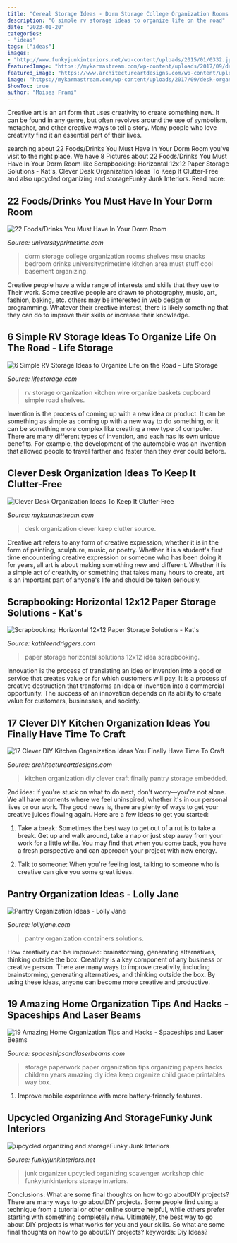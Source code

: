 ```yaml
---
title: "Cereal Storage Ideas - Dorm Storage College Organization Rooms Shelves Msu Snacks Bedroom Drinks Universityprimetime Kitchen Area Must Stuff Cool Basement Organizing"
description: "6 simple rv storage ideas to organize life on the road"
date: "2023-01-20"
categories:
- "ideas"
tags: ["ideas"]
images:
- "http://www.funkyjunkinteriors.net/wp-content/uploads/2015/01/0332.jpg"
featuredImage: "https://mykarmastream.com/wp-content/uploads/2017/09/desk-organization-6.jpg"
featured_image: "https://www.architectureartdesigns.com/wp-content/uploads/2020/04/17-Clever-DIY-Kitchen-Organization-Ideas-You-Finally-Have-Time-To-Craft-13.jpg"
image: "https://mykarmastream.com/wp-content/uploads/2017/09/desk-organization-6.jpg"
ShowToc: true
author: "Moises Frami"
---
```



Creative art is an art form that uses creativity to create something new. It can be found in any genre, but often revolves around the use of symbolism, metaphor, and other creative ways to tell a story. Many people who love creativity find it an essential part of their lives.

	

		
searching about 22 Foods/Drinks You Must Have In Your Dorm Room you've visit to the right place. We have 8 Pictures about 22 Foods/Drinks You Must Have In Your Dorm Room like Scrapbooking: Horizontal 12x12 Paper Storage Solutions - Kat&#039;s, Clever Desk Organization Ideas To Keep It Clutter-Free and also upcycled organizing and storageFunky Junk Interiors. Read more:
		
    
## 22 Foods/Drinks You Must Have In Your Dorm Room

<img loading=lazy src="https://www.universityprimetime.com/wp-content/uploads/2015/04/f17269715b1281d50c327dbd846c7816.jpg" onerror="this.onerror=null;this.src='https://tse3.mm.bing.net/th?id=OIP.m5gTokAdfJ79mxOKGZ8RxQHaJ3&amp;pid=15.1';" alt="22 Foods/Drinks You Must Have In Your Dorm Room">

_Source: universityprimetime.com_

>dorm storage college organization rooms shelves msu snacks bedroom drinks universityprimetime kitchen area must stuff cool basement organizing. 

	

Creative people have a wide range of interests and skills that they use to Their work. Some creative people are drawn to photography, music, art, fashion, baking, etc. others may be interested in web design or programming. Whatever their creative interest, there is likely something that they can do to improve their skills or increase their knowledge.

    
## 6 Simple RV Storage Ideas To Organize Life On The Road - Life Storage

<img loading=lazy src="https://s28720.pcdn.co/blog/wp-content/uploads/2017/07/life-storage-RV-storage-ideas-10.jpg" onerror="this.onerror=null;this.src='https://tse1.mm.bing.net/th?id=OIP.8zwdRSLEF7zelvpJU_I4yQHaLG&amp;pid=15.1';" alt="6 Simple RV Storage Ideas to Organize Life on the Road - Life Storage">

_Source: lifestorage.com_

>rv storage organization kitchen wire organize baskets cupboard simple road shelves. 

	

Invention is the process of coming up with a new idea or product. It can be something as simple as coming up with a new way to do something, or it can be something more complex like creating a new type of computer. There are many different types of invention, and each has its own unique benefits. For example, the development of the automobile was an invention that allowed people to travel farther and faster than they ever could before.

    
## Clever Desk Organization Ideas To Keep It Clutter-Free

<img loading=lazy src="https://mykarmastream.com/wp-content/uploads/2017/09/desk-organization-6.jpg" onerror="this.onerror=null;this.src='https://tse3.mm.bing.net/th?id=OIP.rLruOlOgmdWtpCMeaUVlsAHaGF&amp;pid=15.1';" alt="Clever Desk Organization Ideas To Keep It Clutter-Free">

_Source: mykarmastream.com_

>desk organization clever keep clutter source. 

	

Creative art refers to any form of creative expression, whether it is in the form of painting, sculpture, music, or poetry. Whether it is a student's first time encountering creative expression or someone who has been doing it for years, all art is about making something new and different. Whether it is a simple act of creativity or something that takes many hours to create, art is an important part of anyone's life and should be taken seriously.

    
## Scrapbooking: Horizontal 12x12 Paper Storage Solutions - Kat&#039;s

<img loading=lazy src="https://i2.wp.com/kathleendriggers.com/wp-content/uploads/2014/12/26.jpg" onerror="this.onerror=null;this.src='https://tse3.mm.bing.net/th?id=OIP.zBCMx7e8-SySTjidD89esAAAAA&amp;pid=15.1';" alt="Scrapbooking: Horizontal 12x12 Paper Storage Solutions - Kat&#039;s">

_Source: kathleendriggers.com_

>paper storage horizontal solutions 12x12 idea scrapbooking. 

	

Innovation is the process of translating an idea or invention into a good or service that creates value or for which customers will pay. It is a process of creative destruction that transforms an idea or invention into a commercial opportunity. The success of an innovation depends on its ability to create value for customers, businesses, and society.

    
## 17 Clever DIY Kitchen Organization Ideas You Finally Have Time To Craft

<img loading=lazy src="https://www.architectureartdesigns.com/wp-content/uploads/2020/04/17-Clever-DIY-Kitchen-Organization-Ideas-You-Finally-Have-Time-To-Craft-13.jpg" onerror="this.onerror=null;this.src='https://tse3.mm.bing.net/th?id=OIP.24O0QzEhPGg3g5Lj0YsmSQAAAA&amp;pid=15.1';" alt="17 Clever DIY Kitchen Organization Ideas You Finally Have Time To Craft">

_Source: architectureartdesigns.com_

>kitchen organization diy clever craft finally pantry storage embedded. 

	

2nd idea:
If you're stuck on what to do next, don't worry—you're not alone. We all have moments where we feel uninspired, whether it's in our personal lives or our work. The good news is, there are plenty of ways to get your creative juices flowing again.
Here are a few ideas to get you started:

1. Take a break: Sometimes the best way to get out of a rut is to take a break. Get up and walk around, take a nap or just step away from your work for a little while. You may find that when you come back, you have a fresh perspective and can approach your project with new energy.

2. Talk to someone: When you're feeling lost, talking to someone who is creative can give you some great ideas.

    
## Pantry Organization Ideas - Lolly Jane

<img loading=lazy src="https://lollyjane.com/wp-content/uploads/2021/01/pantry-organization-ideas-modern-farmhouse-670x893.jpg" onerror="this.onerror=null;this.src='https://tse2.mm.bing.net/th?id=OIP.9IRnvT9BekU59xnof8eLKAHaJ3&amp;pid=15.1';" alt="Pantry Organization Ideas - Lolly Jane">

_Source: lollyjane.com_

>pantry organization containers solutions. 

	

How creativity can be improved: brainstorming, generating alternatives, thinking outside the box.
Creativity is a key component of any business or creative person. There are many ways to improve creativity, including brainstorming, generating alternatives, and thinking outside the box. By using these ideas, anyone can become more creative and productive.

    
## 19 Amazing Home Organization Tips And Hacks - Spaceships And Laser Beams

<img loading=lazy src="http://spaceshipsandlaserbeams.com/wp-content/uploads/2016/08/15-School-Paper-Work-Storage.jpg" onerror="this.onerror=null;this.src='https://tse4.mm.bing.net/th?id=OIP.EPZEjWPyzZWVZXhTIwvbrAAAAA&amp;pid=15.1';" alt="19 Amazing Home Organization Tips and Hacks - Spaceships and Laser Beams">

_Source: spaceshipsandlaserbeams.com_

>storage paperwork paper organization tips organizing papers hacks children years amazing diy idea keep organize child grade printables way box. 

	

1. Improve mobile experience with more battery-friendly features.

    
## Upcycled Organizing And StorageFunky Junk Interiors

<img loading=lazy src="http://www.funkyjunkinteriors.net/wp-content/uploads/2015/01/0332.jpg" onerror="this.onerror=null;this.src='https://tse1.mm.bing.net/th?id=OIP.9WpYM6oGMvpRDfN7IOFkcgHaJ4&amp;pid=15.1';" alt="upcycled organizing and storageFunky Junk Interiors">

_Source: funkyjunkinteriors.net_

>junk organizer upcycled organizing scavenger workshop chic funkyjunkinteriors storage interiors. 

	

Conclusions: What are some final thoughts on how to go aboutDIY projects?
There are many ways to go aboutDIY projects. Some people find using a technique from a tutorial or other online source helpful, while others prefer starting with something completely new. Ultimately, the best way to go about DIY projects is what works for you and your skills. So what are some final thoughts on how to go aboutDIY projects? keywords: Diy Ideas?

